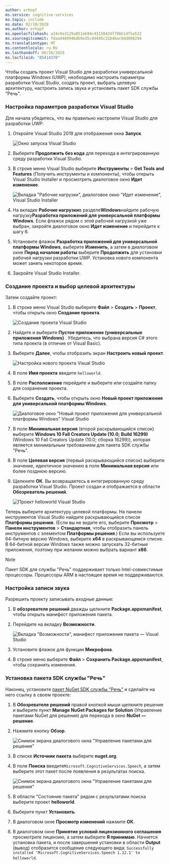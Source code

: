 ```yaml
---
author: erhopf
ms.service: cognitive-services
ms.topic: include
ms.date: 02/10/2020
ms.author: erhopf
ms.openlocfilehash: a24c0a3129a851eb94c43158424f786b1df5a532
ms.sourcegitcommit: fdaad48994bdb9e35cdd445c31b4bac0dd006294
ms.translationtype: MT
ms.contentlocale: ru-RU
ms.lasthandoff: 06/26/2020
ms.locfileid: "85414370"
---
```

Чтобы создать проект Visual Studio для разработки универсальной платформы Windows (UWP), необходимо настроить параметры разработки Visual Studio, создать проект, выбрать целевую архитектуру, настроить запись звука и установить пакет SDK службы "Речь".

### <a name="set-up-visual-studio-development-options"></a>Настройка параметров разработки Visual Studio

Для начала убедитесь, что вы правильно настроили Visual Studio для разработки UWP:

1. Откройте Visual Studio 2019 для отображения окна **Запуск**.

   ![Окно запуска Visual Studio](../articles/cognitive-services/Speech-Service/media/sdk/vs-enable-uwp-start-window.png)

1. Выберите **Продолжить без кода** для перехода в интегрированную среду разработки Visual Studio.

1. В строке меню Visual Studio выберите **Инструменты** > **Get Tools and Features** (Получить инструменты и компоненты), чтобы открыть Visual Studio Installer и просмотреть диалоговое окно **Идет изменение**.

   ![Вкладка "Рабочие нагрузки", диалоговое окно "Идет изменение", Visual Studio Installer](../articles/cognitive-services/Speech-Service/media/sdk/vs-enable-uwp-workload.png)

1. На вкладке **Рабочие нагрузки**в разделе**Windows**найдите рабочую нагрузку**Разработка приложений для универсальной платформы Windows**. Если флажок рядом с этой рабочей нагрузкой уже выбран, закройте диалоговое окно **Идет изменение** и перейдите к шагу 6.

1. Установите флажок **Разработка приложений для универсальной платформы Windows**, выберите **Изменить**, а затем в диалоговом окне **Перед началом работы** выберите **Продолжить** для установки рабочей нагрузки разработки UWP. Установка нового компонента может занять некоторое время.

1. Закройте Visual Studio Installer.

### <a name="create-the-project-and-select-the-target-architecture"></a>Создание проекта и выбор целевой архитектуры

Затем создайте проект:

1. В строке меню Visual Studio выберите **Файл** > **Создать** > **Проект**, чтобы открыть окно **Создание проекта**.

   ![Создание проекта Visual Studio](../articles/cognitive-services/Speech-Service/media/sdk/vs-enable-uwp-create-new-project.png)

1. Найдите и выберите **Пустое приложение (универсальные приложения Windows)** . Убедитесь, что выбрана версия C# этого типа проекта (в отличие от Visual Basic).

1. Выберите **Далее**, чтобы отобразить экран **Настроить новый проект**.

   ![Настройка нового проекта Visual Studio](../articles/cognitive-services/Speech-Service/media/sdk/vs-enable-uwp-configure-your-new-project.png)

1. В поле **Имя проекта** введите `helloworld`.

1. В поле **Расположение** перейдите и выберите или создайте папку для сохранения проекта.

1. Выберите **Создать**, чтобы открыть окно **Новый проект приложения для универсальной платформы Windows**.

   ![Диалоговое окно "Новый проект приложения для универсальной платформы Windows" Visual Studio](../articles/cognitive-services/Speech-Service/media/sdk/qs-csharp-uwp-02-new-uwp-project.png)

1. В поле **Минимальная версия** (второй раскрывающийся список) выберите **Windows 10 Fall Creators Update (10.0; Build 16299)** (Windows 10 Fall Creators Update (10.0; сборка 16299)), которая является минимальным требованием для пакета SDK службы "Речь".

1. В поле **Целевая версия** (первый раскрывающийся список) выберите значение, идентичное значению в поле **Минимальная версия** или более позднюю версию.

1. Щелкните **ОК**. Вы возвращаетесь в интегрированную среду разработки Visual Studio. Проект создан и отображается в области **Обозреватель решений**.

   ![Проект helloworld Visual Studio](../articles/cognitive-services/Speech-Service/media/sdk/vs-enable-uwp-helloworld.png)

Теперь выберите архитектуру целевой платформы. На панели инструментов Visual Studio найдите раскрывающийся список **Платформы решения**. (Если вы не видите его, выберите **Просмотр** > **Панели инструментов** > **Стандартная**, чтобы отобразить панель инструментов с элементом **Платформы решения**.) Если вы используете 64-битную версию Windows, выберите **x64** в раскрывающемся списке. В 64-битной версии Windows также можно запускать 32-битные приложения, поэтому при желании можно выбрать вариант **x86**.

> [!NOTE]
> Пакет SDK для службы "Речь" поддерживает только Intel-совместимые процессоры. Процессоры ARM в настоящее время не поддерживаются.

### <a name="set-up-audio-capture"></a>Настройка записи звука

Разрешить проекту записывать входные данные:

1. В **обозревателе решений** дважды щелкните **Package.appxmanifest**, чтобы открыть манифест приложения пакета.

1. Перейдите на вкладку **Возможности**.

   ![Вкладка "Возможности", манифест приложения пакета — Visual Studio](../articles/cognitive-services/Speech-Service/media/sdk/qs-csharp-uwp-07-capabilities.png)

1. Установите флажок для функции **Микрофона**.

1. В строке меню выберите **Файл** > **Сохранить Package.appxmanifest**, чтобы сохранить изменения.

### <a name="install-the-speech-sdk"></a>Установка пакета SDK службы "Речь"

Наконец, установите [пакет NuGet SDK службы "Речь"](https://aka.ms/csspeech/nuget) и сделайте на него ссылку в своем проекте:

1. В **Обозревателе решений** правой кнопкой мыши щелкните решение и выберите пункт **Manage NuGet Packages for Solution** (Управление пакетами NuGet для решения) для перехода в окно **NuGet — решение**.

1. Нажмите кнопку **Обзор**.

   ![Снимок экрана диалогового окна "Управление пакетами для решения"](../articles/cognitive-services/Speech-Service/media/sdk/vs-enable-uwp-nuget-solution-browse.png)

1. В списке **Источник пакета** выберите **nuget.org**.

1. В поле **Поиска** введите`Microsoft.CognitiveServices.Speech`, а затем выберите этот пакет после появления в результатах поиска.

   ![Снимок экрана диалогового окна "Управление пакетами для решения"](../articles/cognitive-services/Speech-Service/media/sdk/qs-csharp-uwp-05-nuget-install-1.0.0.png)

1. В области "Состояние пакета" рядом с результатами поиска выберите проект **helloworld**.

1. Выберите пункт **Установить**.

1. В диалоговом окне **Просмотр изменений** нажмите **ОК**.

1. В диалоговом окне **Принятие условий лицензионного соглашения** просмотрите лицензию, а затем выберите **Я принимаю**. Начнется установка пакета, и после завершения установки в области **Output** (вывод) отобразится сообщение следующего вида: `Successfully installed 'Microsoft.CognitiveServices.Speech 1.12.1' to helloworld`.
